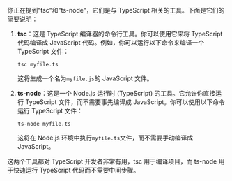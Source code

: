 你正在提到"tsc"和"ts-node"，它们是与 TypeScript 相关的工具。下面是它们的简要说明：

1. **tsc**：这是 TypeScript 编译器的命令行工具。你可以使用它来将 TypeScript 代码编译成 JavaScript 代码。例如，你可以运行以下命令来编译一个 TypeScript 文件：

   ```plain
   tsc myfile.ts
   ```

   这将生成一个名为`myfile.js`的 JavaScript 文件。

2. **ts-node**：这是一个 Node.js 运行时 (TypeScript) 的工具。它允许你直接运行 TypeScript 文件，而不需要事先编译成 JavaScript。你可以使用以下命令运行 TypeScript 文件：

   ```plain
   ts-node myfile.ts
   ```

   这将在 Node.js 环境中执行`myfile.ts`文件，而不需要手动编译成 JavaScript。

这两个工具都对 TypeScript 开发者非常有用，tsc 用于编译项目，而 ts-node 用于快速运行 TypeScript 代码而不需要中间步骤。